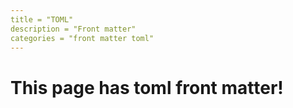 ```yaml
---
title = "TOML"
description = "Front matter"
categories = "front matter toml"
---
```


# This page has toml front matter!
